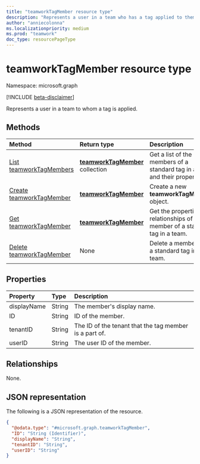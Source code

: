 ```yaml
---
title: "teamworkTagMember resource type"
description: "Represents a user in a team who has a tag applied to them."
author: "anniecolonna"
ms.localizationpriority: medium
ms.prod: "teamwork"
doc_type: resourcePageType
---
```


# teamworkTagMember resource type

Namespace: microsoft.graph

[!INCLUDE [beta-disclaimer](../../includes/beta-disclaimer.md)]

Represents a user in a team to whom a tag is applied.

## Methods
|Method|Return type|Description|
|:---|:---|:---|
|[List teamworkTagMembers](../api/teamworktagmember-list.md)|[**teamworkTagMember**](teamworktagmember.md) collection|Get a list of the members of a standard tag in a team and their properties.|
|[Create teamworkTagMember](../api/teamworktagmember-post.md)|[**teamworkTagMember**](teamworktagmember.md)|Create a new **teamworkTagMember** object.|
|[Get teamworkTagMember](../api/teamworktagmember-get.md)|[**teamworkTagMember**](teamworktagmember.md)|Get the properties and relationships of a member of a standard tag in a team.|
|[Delete teamworkTagMember](../api/teamworktagmember-delete.md)|None|Delete a member from a standard tag in the team.|

## Properties
|Property|Type|Description|
|:---|:---|:---|
|displayName|String|The member's display name.|
|ID|String|ID of the member.|
|tenantID|String|The ID of the tenant that the tag member is a part of.|
|userID|String|The user ID of the member.|

## Relationships
None.

## JSON representation
The following is a JSON representation of the resource.
<!-- {
  "blockType": "resource",
  "keyProperty": "ID",
  "@odata.type": "microsoft.graph.teamworkTagMember",
  "baseType": "microsoft.graph.entity",
  "openType": false
}
-->
``` json
{
  "@odata.type": "#microsoft.graph.teamworkTagMember",
  "ID": "String (Identifier)",
  "displayName": "String",
  "tenantID": "String",
  "userID": "String"
}
```

